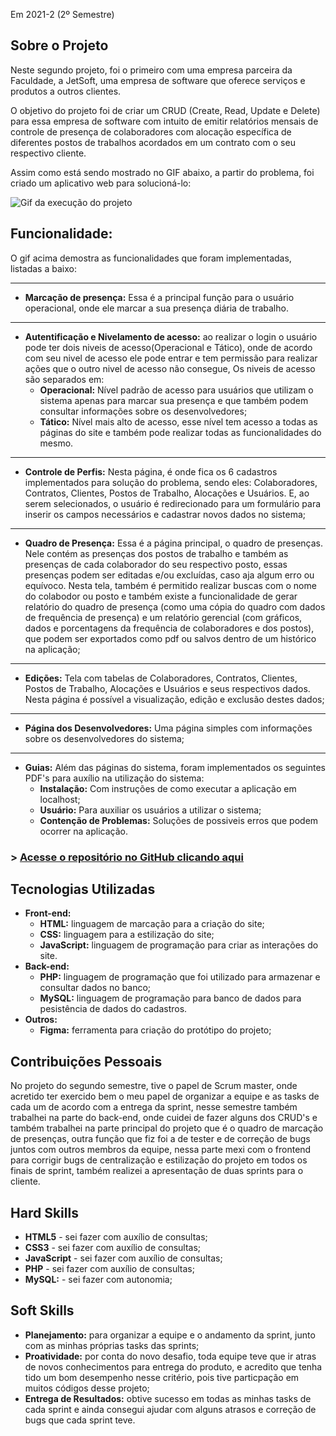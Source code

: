  Em 2021-2 (2º Semestre)

## Sobre o Projeto

Neste segundo projeto, foi o primeiro com uma empresa parceira da Faculdade, a JetSoft, uma empresa de software que oferece serviços e produtos a outros clientes.

O objetivo do projeto foi de criar um CRUD (Create, Read, Update e Delete) para essa empresa de software com intuito de emitir relatórios mensais de controle de presença de colaboradores com alocação específica de diferentes postos de trabalhos acordados em um contrato com o seu respectivo cliente.

Assim como está sendo mostrado no GIF abaixo, a partir do problema, foi criado um aplicativo web para solucioná-lo:

![Gif da execução do projeto](../img/2-semestre.gif)

## Funcionalidade:

O gif acima demostra as funcionalidades que foram implementadas, listadas a baixo:

------------------------------------
* **Marcação de presença:** Essa é a principal função para o usuário operacional, onde ele marcar a sua presença diária de trabalho.
------------------------------------
* **Autentificação e Nivelamento de acesso:** ao realizar o login o usuário pode ter dois niveis de acesso(Operacional e Tático), onde de acordo com seu nivel de acesso ele pode entrar e tem permissão para realizar ações que o outro nivel de acesso não consegue, Os niveis de acesso são separados em:
    - **Operacional:** Nível padrão de acesso para usuários que utilizam o sistema apenas para marcar sua presença e que também podem consultar informações sobre os desenvolvedores;
    - **Tático:** Nível mais alto de acesso, esse nível tem acesso a todas as páginas do site e também pode realizar todas as funcionalidades do mesmo.
------------------------------------
* **Controle de Perfis:** Nesta página, é onde fica os 6 cadastros implementados para solução do problema, sendo eles: Colaboradores, Contratos, Clientes, Postos de Trabalho, Alocações e Usuários. E, ao serem selecionados, o usuário é redirecionado para um formulário para inserir os campos necessários e cadastrar novos dados no sistema;
------------------------------------
* **Quadro de Presença:** Essa é a página principal, o quadro de presenças. Nele contém as presenças dos postos de trabalho e também as presenças de cada colaborador do seu respectivo posto, essas presenças podem  ser editadas e/ou excluídas, caso aja algum erro ou equívoco. Nesta tela, também é permitido realizar buscas com o nome do colabodor ou posto e também existe a funcionalidade de gerar relatório do quadro de presença (como uma cópia do quadro com dados de frequência de presença) e um relatório gerencial (com gráficos, dados e porcentagens da frequência de colaboradores e dos postos), que podem ser exportados como pdf ou salvos dentro de um histórico na aplicação;
------------------------------------
* **Edições:** Tela com tabelas de Colaboradores, Contratos, Clientes, Postos de Trabalho, Alocações e Usuários e seus respectivos dados. Nesta página é possível a visualização, edição e exclusão destes dados;
------------------------------------
* **Página dos Desenvolvedores:** Uma página simples com informações sobre os desenvolvedores do sistema;
------------------------------------
* **Guias:** Além das páginas do sistema, foram implementados os seguintes PDF's para auxílio na utilização do sistema:
    - **Instalação:** Com instruções de como executar a aplicação em localhost;
    - **Usuário:** Para auxiliar os usuários a utilizar o sistema;
    - **Contenção de Problemas:** Soluções de possiveis erros que podem ocorrer na aplicação.
 
### > [Acesse o repositório no GitHub clicando aqui](https://github.com/Inodevs/Inodevs)


## Tecnologias Utilizadas

* **Front-end:** 
    - **HTML:** linguagem de marcação para a criação do site;
    - **CSS:** linguagem para a estilização do site;
    - **JavaScript:** linguagem de programação para criar as interações do site.
* **Back-end:** 
    - **PHP:** linguagem de programação que foi utilizado para armazenar e consultar dados no banco;
    - **MySQL:** linguagem de programação para banco de dados para pesistência de dados do cadastros.
* **Outros:** 
    - **Figma:** ferramenta para criação do protótipo do projeto;

## Contribuições Pessoais

No projeto do segundo semestre, tive o papel de Scrum master, onde acretido ter exercido bem o meu papel de organizar a equipe e as tasks de cada um de acordo com a entrega da sprint, nesse semestre também trabalhei na parte do back-end, onde cuidei de fazer alguns dos CRUD's e também trabalhei na parte principal do projeto que é o quadro de marcação de presenças, outra função que fiz foi a de tester e de correção de bugs juntos com outros membros da equipe, nessa parte mexi com o frontend para corrigir bugs de centralização e estilização do projeto em todos os finais de sprint, também realizei a apresentação de duas sprints para o cliente.

## Hard Skills

* **HTML5** - sei fazer com auxílio de consultas;
* **CSS3** - sei fazer com auxílio de consultas;
* **JavaScript** - sei fazer com auxílio de consultas;
* **PHP** - sei fazer com auxílio de consultas;
* **MySQL:** - sei fazer com autonomia;

## Soft Skills

* **Planejamento:** para organizar a equipe e o andamento da sprint, junto com as minhas próprias tasks das sprints;
* **Proatividade:** por conta do novo desafio, toda equipe teve que ir atras de novos conhecimentos para entrega do produto, e acredito que tenha tido um bom desempenho nesse critério, pois tive particpação em muitos códigos desse projeto;
* **Entrega de Resultados:** obtive sucesso em todas as minhas tasks de cada sprint e ainda consegui ajudar com alguns atrasos e correção de bugs que cada sprint teve.
